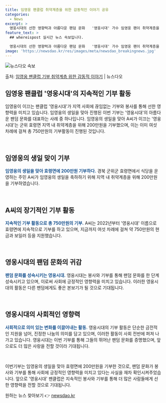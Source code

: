 ```yaml
---
title: 임영웅 팬클럽 취약계층을 위한 감동적인 이야기 공유
categories:
  - News
excerpt: >
  영웅시대의 선한 영향력과 아름다운 팬덤 문화   '영웅시대' 가수 임영웅 팬이 취약계층을 위한 기부로 선한 …
feature_text: >
  ## whereispost 실시간 뉴스 속보입니다.

  영웅시대의 선한 영향력과 아름다운 팬덤 문화   '영웅시대' 가수 임영웅 팬이 취약계층을 위한 기부로 선한 …
image: 'https://newsdao.kr/res/images/meta/newsdao_breakingnews.jpg'
---
```


![뉴스다오 속보](https://newsdao.kr/res/images/meta/newsdao_breakingnews.jpg)

<p>출처: <a href="https://newsdao.kr/4394" rel="dofollow">임영웅 팬클럽 기부 취약계층 위한 감동적 이야기</a> | 뉴스다오</p>

<h2 data-ke-size="size26">임영웅 팬클럽 '영웅시대'의 지속적인 기부 활동</h2>
임영웅이 이끄는 팬클럽 '영웅시대'가 지역 사회에 끊임없는 기부와 봉사를 통해 선한 영향력을 미치고 있습니다. 임영웅의 생일을 맞아 진행된 이번 기부는 '영웅시대'의 아름다운 팬덤 문화를 대표하는 사례 중 하나입니다. 임영웅의 생일을 맞아 A씨가 이끄는 '영웅시대'는 군위 효령면 지역 내 취약계층을 위해 200만원을 기부했으며, 이는 이미 여섯 차례에 걸쳐 총 750만원의 기부활동이 진행된 것입니다. 

<p data-ke-size="size16">&nbsp;</p>

<h2 data-ke-size="size26">임영웅의 생일 맞이 기부</h2>
<b><span style="color: #1a5490;">임영웅의 생일을 맞아 효령면에 200만원 기부하다.</span></b> 경북 군위군 효령면에서 식당을 운영하는 주민 A씨가 임영웅의 생일을 축하하기 위해 지역 내 취약계층을 위해 200만원을 기부하였습니다.

<p data-ke-size="size16">&nbsp;</p>

<h2 data-ke-size="size26">A씨의 장기적인 기부 활동</h2>
<b><span style="color: #1a5490;">지속적인 기부 활동으로 총 750만원의 기부.</span></b> A씨는 2022년부터 '영웅시대' 이름으로 효령면에 지속적으로 기부를 하고 있으며, 지금까지 여섯 차례에 걸쳐 약 750만원의 현금과 보일러 등을 지원했습니다.

<p data-ke-size="size16">&nbsp;</p>

<h2 data-ke-size="size26">영웅시대의 팬덤 문화의 귀감</h2>
<b><span style="color: #1a5490;">팬덤 문화를 성숙시키는 영웅시대.</span></b> 영웅시대는 봉사와 기부를 통해 팬덤 문화를 한 단계 성숙시키고 있으며, 이로써 사회에 긍정적인 영향력을 미치고 있습니다. 이러한 영웅시대의 활동은 다른 팬덤에게도 좋은 본보기가 될 것으로 기대됩니다.

<p data-ke-size="size16">&nbsp;</p>

<h2 data-ke-size="size26">영웅시대의 사회적인 영향력</h2>
<b><span style="color: #1a5490;">사회적으로 의미 있는 변화를 이끌어내는 활동.</span></b> 영웅시대의 기부 활동은 단순한 금전적인 지원을 넘어, 진정한 나눔의 의미를 담고 있으며, 이러한 활동이 사회 전반에 퍼져 나가고 있습니다. 영웅시대는 이번 기부를 통해 그들의 뛰어난 팬덤 문화를 증명했으며, 앞으로도 더 많은 사랑을 전할 것이라 기대됩니다.

<p data-ke-size="size16">&nbsp;</p>

이번기부는 임영웅의 생일을 맞아 효령면에 200만원을 기부한 것으로, 팬덤 문화가 봉사와 기부를 통해 사회에 긍정적인 영향력을 미치고 있다는 사실을 재차 확인시켜주었습니다. 앞으로 '영웅시대' 팬클럽은 지속적인 봉사와 기부를 통해 더 많은 사람들에게 선한 영향력을 전할 것으로 기대됩니다. 

원하는 뉴스 찾아보기 👉 <a href="https://newsdao.kr" rel="dofollow">newsdao.kr</a>


